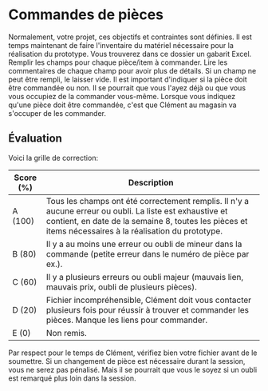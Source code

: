 # Commandes de pièces
Normalement, votre projet, ces objectifs et contraintes sont définies. Il est temps maintenant de faire l'inventaire du matériel nécessaire pour la réalisation du prototype. Vous trouverez dans ce dossier un gabarit Excel. Remplir les champs pour chaque pièce/item à commander. Lire les commentaires de chaque champ pour avoir plus de détails. Si un champ ne peut être rempli, le laisser vide. Il est important d'indiquer si la pièce doit être commandée ou non. Il se pourrait que vous l'ayez déjà ou que vous vous occupiez de la commander vous-même. Lorsque vous indiquez qu'une pièce doit être commandée, c'est que Clément au magasin va s'occuper de les commander.

## Évaluation
Voici la grille de correction:

| Score (%)| Description |
|----|---|
| A (100)|Tous les champs ont été correctement remplis. Il n'y a aucune erreur ou oubli. La liste est exhaustive et contient, en date de la semaine 8, toutes les pièces et items nécessaires à la réalisation du prototype.|
| B (80)|Il y a au moins une erreur ou oubli de mineur dans la commande (petite erreur dans le numéro de pièce par ex.).|
| C (60)|Il y a plusieurs erreurs ou oubli majeur (mauvais lien, mauvais prix, oubli de plusieurs pièces).|
| D (20)|Fichier incompréhensible, Clément doit vous contacter plusieurs fois pour réussir à trouver et commander les pièces. Manque les liens pour commander.|
| E (0)|Non remis.|

Par respect pour le temps de Clément, vérifiez bien votre fichier avant de le soumettre. Si un changement de pièce est nécessaire durant la session, vous ne serez pas pénalisé. Mais il se pourrait que vous le soyez si un oubli est remarqué plus loin dans la session.
